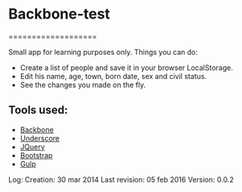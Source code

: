 # Backbone-test
===================

Small app for learning purposes only. Things you can do:
* Create a list of people and save it in your browser LocalStorage.
* Edit his name, age, town, born date, sex and civil status.
* See the changes you made on the fly.

Tools used:
--------------
* [Backbone](http://backbonejs.org/)
* [Underscore](http://underscorejs.org/)
* [JQuery](https://jquery.com/)
* [Bootstrap](http://getbootstrap.com/)
* [Gulp](http://gulpjs.com/)

Log:
        Creation: 30 mar 2014
        Last revision: 05 feb 2016
        Version: 0.0.2